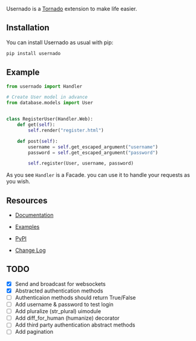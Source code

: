 Usernado is a [Tornado](https://www.tornadoweb.org/en/stable/) extension to make life easier.

## Installation

You can install Usernado as usual with pip:

```bash
pip install usernado
```

## Example

```python
from usernado import Handler

# Create User model in advance
from database.models import User


class RegisterUser(Handler.Web):
    def get(self):
        self.render("register.html")

    def post(self):
        username = self.get_escaped_argument("username")
        password = self.get_escaped_argument("password")

        self.register(User, username, password)
```

As you see `Handler` is a Facade. you can use it to handle your requests as you wish.

## Resources

- [Documentation](#)

- [Examples](https://github.com/reganto/Usernado/tree/master/example)

- [PyPI](https://pypi.org/project/usernado/)

- [Change Log](https://github.com/reganto/Usernado/blob/master/CHANGES.md)

## TODO

- [x] Send and broadcast for websockets
- [x] Abstracted authentication methods
- [ ] Authenticaion methods should return True/False
- [ ] Add username & password to test login 
- [ ] Add pluralize (str_plural) uimodule
- [ ] Add diff_for_human (humanize) decorator
- [ ] Add third party authentication abstract methods
- [ ] Add pagination
